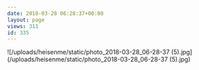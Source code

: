 ```yaml
---
date: 2018-03-28 06:28:37+00:00
layout: page
views: 311
id: 335
---
```




![/uploads/heisenme/static/photo_2018-03-28_06-28-37 (5).jpg](/uploads/heisenme/static/photo_2018-03-28_06-28-37 (5).jpg)

